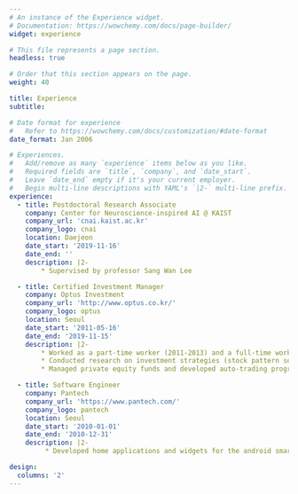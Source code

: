 ```yaml
---
# An instance of the Experience widget.
# Documentation: https://wowchemy.com/docs/page-builder/
widget: experience

# This file represents a page section.
headless: true

# Order that this section appears on the page.
weight: 40

title: Experience
subtitle:

# Date format for experience
#   Refer to https://wowchemy.com/docs/customization/#date-format
date_format: Jan 2006

# Experiences.
#   Add/remove as many `experience` items below as you like.
#   Required fields are `title`, `company`, and `date_start`.
#   Leave `date_end` empty if it's your current employer.
#   Begin multi-line descriptions with YAML's `|2-` multi-line prefix.
experience:
  - title: Postdoctoral Research Associate
    company: Center for Neuroscience-inspired AI @ KAIST
    company_url: 'cnai.kaist.ac.kr'
    company_logo: cnai
    location: Daejeon
    date_start: '2019-11-16'
    date_end: ''
    description: |2-
        * Supervised by professor Sang Wan Lee

  - title: Certified Investment Manager
    company: Optus Investment
    company_url: 'http://www.optus.co.kr/'
    company_logo: optus
    location: Seoul
    date_start: '2011-05-16'
    date_end: '2019-11-15'
    description: |2-
        * Worked as a part-time worker (2011-2013) and a full-time worker (2014-2019) at the investment company owned by my adviser while doing my Ph.D.
        * Conducted research on investment strategies (stock pattern search and portfolio optimization) based on technical analysis and evolutionary reinforcement learning.
        * Managed private equity funds and developed auto-trading programs.

  - title: Software Engineer
    company: Pantech
    company_url: 'https://www.pantech.com/'
    company_logo: pantech
    location: Seoul
    date_start: '2010-01-01'
    date_end: '2010-12-31'
    description: |2-
         * Developed home applications and widgets for the android smartphones made by Pantech which was the 3rd biggest smartphone manufacturer in Korea at the moment.

design:
  columns: '2'
---
```

